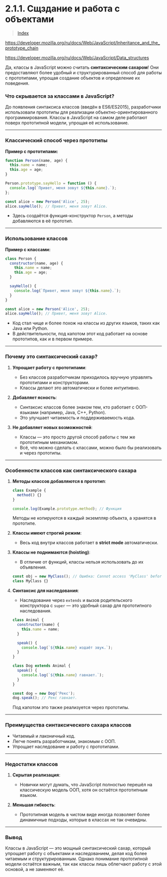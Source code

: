 # **2.1.1. Сщздание и работа с объектами**

> [Index](./0%20Index.md)

https://developer.mozilla.org/ru/docs/Web/JavaScript/Inheritance_and_the_prototype_chain

https://developer.mozilla.org/ru/docs/Web/JavaScript/Data_structures

Да, классы в JavaScript можно считать **синтаксическим сахаром**! Они предоставляют более удобный и структурированный способ для работы с прототипами, упрощая создание объектов и определение их поведения.

### **Что скрывается за классами в JavaScript?**

До появления синтаксиса классов (введён в ES6/ES2015), разработчики использовали прототипы для реализации объектно-ориентированного программирования. Классы в JavaScript на самом деле работают поверх прототипной модели, упрощая её использование.

---

### **Классический способ через прототипы**

**Пример с прототипами:**

```javascript
function Person(name, age) {
  this.name = name;
  this.age = age;
}

Person.prototype.sayHello = function () {
  console.log(`Привет, меня зовут ${this.name}.`);
};

const alice = new Person('Alice', 25);
alice.sayHello(); // Привет, меня зовут Alice.
```

- Здесь создаётся функция-конструктор `Person`, а методы добавляются в её прототип.

---

### **Использование классов**

**Пример с классами:**

```javascript
class Person {
  constructor(name, age) {
    this.name = name;
    this.age = age;
  }

  sayHello() {
    console.log(`Привет, меня зовут ${this.name}.`);
  }
}

const alice = new Person('Alice', 25);
alice.sayHello(); // Привет, меня зовут Alice.
```

- Код стал чище и более похож на классы из других языков, таких как Java или Python.
- В действительности, под капотом этот код работает на основе прототипов, как и в первом примере.

---

### **Почему это синтаксический сахар?**

1. **Упрощает работу с прототипами**:

   - Без классов разработчикам приходилось вручную управлять прототипами и конструкторами.
   - Классы делают это автоматически и более интуитивно.

2. **Добавляет ясность**:

   - Синтаксис классов более знаком тем, кто работает с ООП-языками (например, Java, C++, Python).
   - Это улучшает читаемость и поддерживаемость кода.

3. **Не добавляет новых возможностей**:
   - Классы — это просто другой способ работы с тем же прототипным механизмом.
   - Всё, что можно сделать с классами, можно было бы реализовать и через прототипы.

---

### **Особенности классов как синтаксического сахара**

1. **Методы классов добавляются в прототип**:

   ```javascript
   class Example {
     method() {}
   }

   console.log(Example.prototype.method); // Функция
   ```

   Методы не копируются в каждый экземпляр объекта, а хранятся в прототипе.

2. **Классы имеют строгий режим**:

   - Весь код внутри классов работает в **strict mode** автоматически.

3. **Классы не поднимаются (hoisting)**:

   - В отличие от функций, классы нельзя использовать до их объявления.

   ```javascript
   const obj = new MyClass(); // Ошибка: Cannot access 'MyClass' before initialization
   class MyClass {}
   ```

4. **Синтаксис для наследования**:

   - Наследование через `extends` и вызов родительского конструктора с `super` — это удобный сахар для прототипного наследования.

   ```javascript
   class Animal {
     constructor(name) {
       this.name = name;
     }

     speak() {
       console.log(`${this.name} издаёт звук.`);
     }
   }

   class Dog extends Animal {
     speak() {
       console.log(`${this.name} гавкает.`);
     }
   }

   const dog = new Dog('Рекс');
   dog.speak(); // Рекс гавкает.
   ```

   Под капотом это также реализуется через прототипы.

---

### **Преимущества синтаксического сахара классов**

- Читаемый и лаконичный код.
- Легче понять разработчикам, знакомым с ООП.
- Упрощает наследование и работу с прототипами.

---

### **Недостатки классов**

1. **Скрытая реализация**:

   - Новички могут думать, что JavaScript полностью перешёл на классическую модель ООП, хотя он остаётся прототипным языком.

2. **Меньшая гибкость**:
   - Прототипная модель в чистом виде иногда позволяет более динамичные подходы, которые в классах не так очевидны.

---

### **Вывод**

Классы в JavaScript — это мощный синтаксический сахар, который упрощает работу с объектами и наследованием, делая код более читаемым и структурированным. Однако понимание прототипной модели остаётся важным, так как классы лишь облегчают работу с этой основой, а не заменяют её.
